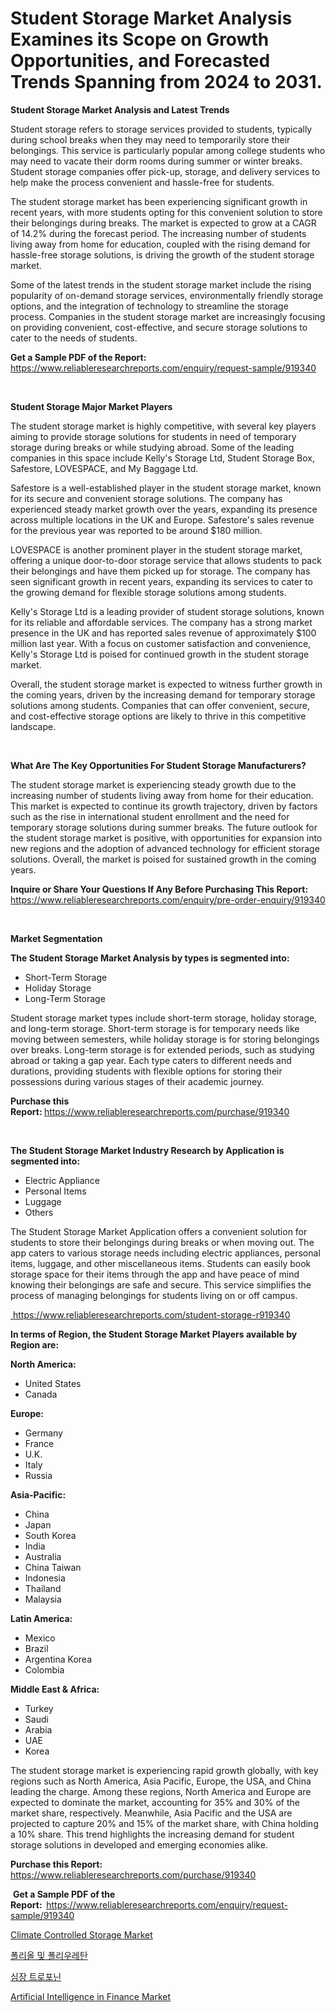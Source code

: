 <p><h1>Student Storage Market Analysis Examines its Scope on Growth Opportunities, and Forecasted Trends Spanning from 2024 to 2031.</h1></p><p><strong>Student Storage Market Analysis and Latest Trends</strong></p>
<p><p>Student storage refers to storage services provided to students, typically during school breaks when they may need to temporarily store their belongings. This service is particularly popular among college students who may need to vacate their dorm rooms during summer or winter breaks. Student storage companies offer pick-up, storage, and delivery services to help make the process convenient and hassle-free for students.</p><p>The student storage market has been experiencing significant growth in recent years, with more students opting for this convenient solution to store their belongings during breaks. The market is expected to grow at a CAGR of 14.2% during the forecast period. The increasing number of students living away from home for education, coupled with the rising demand for hassle-free storage solutions, is driving the growth of the student storage market.</p><p>Some of the latest trends in the student storage market include the rising popularity of on-demand storage services, environmentally friendly storage options, and the integration of technology to streamline the storage process. Companies in the student storage market are increasingly focusing on providing convenient, cost-effective, and secure storage solutions to cater to the needs of students.</p></p>
<p><strong>Get a Sample PDF of the Report:&nbsp;</strong> <a href="https://www.reliableresearchreports.com/enquiry/request-sample/919340">https://www.reliableresearchreports.com/enquiry/request-sample/919340</a></p>
<p>&nbsp;</p>
<p><strong>Student Storage Major Market Players</strong></p>
<p><p>The student storage market is highly competitive, with several key players aiming to provide storage solutions for students in need of temporary storage during breaks or while studying abroad. Some of the leading companies in this space include Kelly's Storage Ltd, Student Storage Box, Safestore, LOVESPACE, and My Baggage Ltd.</p><p>Safestore is a well-established player in the student storage market, known for its secure and convenient storage solutions. The company has experienced steady market growth over the years, expanding its presence across multiple locations in the UK and Europe. Safestore's sales revenue for the previous year was reported to be around $180 million.</p><p>LOVESPACE is another prominent player in the student storage market, offering a unique door-to-door storage service that allows students to pack their belongings and have them picked up for storage. The company has seen significant growth in recent years, expanding its services to cater to the growing demand for flexible storage solutions among students.</p><p>Kelly's Storage Ltd is a leading provider of student storage solutions, known for its reliable and affordable services. The company has a strong market presence in the UK and has reported sales revenue of approximately $100 million last year. With a focus on customer satisfaction and convenience, Kelly's Storage Ltd is poised for continued growth in the student storage market.</p><p>Overall, the student storage market is expected to witness further growth in the coming years, driven by the increasing demand for temporary storage solutions among students. Companies that can offer convenient, secure, and cost-effective storage options are likely to thrive in this competitive landscape.</p></p>
<p>&nbsp;</p>
<p><strong>What Are The Key Opportunities For Student Storage Manufacturers?</strong></p>
<p><p>The student storage market is experiencing steady growth due to the increasing number of students living away from home for their education. This market is expected to continue its growth trajectory, driven by factors such as the rise in international student enrollment and the need for temporary storage solutions during summer breaks. The future outlook for the student storage market is positive, with opportunities for expansion into new regions and the adoption of advanced technology for efficient storage solutions. Overall, the market is poised for sustained growth in the coming years.</p></p>
<p><strong>Inquire or Share Your Questions If Any Before Purchasing This Report:</strong> <a href="https://www.reliableresearchreports.com/enquiry/pre-order-enquiry/919340">https://www.reliableresearchreports.com/enquiry/pre-order-enquiry/919340</a></p>
<p>&nbsp;</p>
<p><strong>Market Segmentation</strong></p>
<p><strong>The Student Storage Market Analysis by types is segmented into:</strong></p>
<p><ul><li>Short-Term Storage</li><li>Holiday Storage</li><li>Long-Term Storage</li></ul></p>
<p><p>Student storage market types include short-term storage, holiday storage, and long-term storage. Short-term storage is for temporary needs like moving between semesters, while holiday storage is for storing belongings over breaks. Long-term storage is for extended periods, such as studying abroad or taking a gap year. Each type caters to different needs and durations, providing students with flexible options for storing their possessions during various stages of their academic journey.</p></p>
<p><strong>Purchase this Report:&nbsp;</strong><a href="https://www.reliableresearchreports.com/purchase/919340">https://www.reliableresearchreports.com/purchase/919340</a></p>
<p>&nbsp;</p>
<p><strong>The Student Storage Market Industry Research by Application is segmented into:</strong></p>
<p><ul><li>Electric Appliance</li><li>Personal Items</li><li>Luggage</li><li>Others</li></ul></p>
<p><p>The Student Storage Market Application offers a convenient solution for students to store their belongings during breaks or when moving out. The app caters to various storage needs including electric appliances, personal items, luggage, and other miscellaneous items. Students can easily book storage space for their items through the app and have peace of mind knowing their belongings are safe and secure. This service simplifies the process of managing belongings for students living on or off campus.</p></p>
<p><a href="https://www.reliableresearchreports.com/student-storage-r919340">&nbsp;https://www.reliableresearchreports.com/student-storage-r919340</a></p>
<p><strong>In terms of Region, the Student Storage Market Players available by Region are:</strong></p>
<p>
    <p> <strong> North America: </strong>
        <ul>
            <li>United States</li>
            <li>Canada</li>
        </ul>
        </p> 
    <p> <strong> Europe: </strong>
        <ul>
            <li>Germany</li>
            <li>France</li>
            <li>U.K.</li>
            <li>Italy</li>
            <li>Russia</li>
        </ul>
        </p> 
    <p> <strong> Asia-Pacific: </strong>
        <ul>
            <li>China</li>
            <li>Japan</li>
            <li>South Korea</li>
            <li>India</li>
            <li>Australia</li>
            <li>China Taiwan</li>
            <li>Indonesia</li>
            <li>Thailand</li>
            <li>Malaysia</li>
        </ul>
        </p> 
    <p> <strong> Latin America: </strong>
        <ul>
            <li>Mexico</li>
            <li>Brazil</li>
            <li>Argentina Korea</li>
            <li>Colombia</li>
        </ul>
        </p> 
    <p> <strong> Middle East & Africa: </strong>
        <ul>
            <li>Turkey</li>
            <li>Saudi</li>
            <li>Arabia</li>
            <li>UAE</li>
            <li>Korea</li>
        </ul>
    </p>
    </p>
<p><p>The student storage market is experiencing rapid growth globally, with key regions such as North America, Asia Pacific, Europe, the USA, and China leading the charge. Among these regions, North America and Europe are expected to dominate the market, accounting for 35% and 30% of the market share, respectively. Meanwhile, Asia Pacific and the USA are projected to capture 20% and 15% of the market share, with China holding a 10% share. This trend highlights the increasing demand for student storage solutions in developed and emerging economies alike.</p></p>
<p><strong>Purchase this Report: </strong><a href="https://www.reliableresearchreports.com/purchase/919340">https://www.reliableresearchreports.com/purchase/919340</a></p>
<p>&nbsp;<strong>Get a Sample PDF of the Report:&nbsp;&nbsp;</strong><a href="https://www.reliableresearchreports.com/enquiry/request-sample/919340">https://www.reliableresearchreports.com/enquiry/request-sample/919340</a></p>
<p><strong></strong></p>
<p><p><a href="https://github.com/MyrtisWest1/Market-Research-Report-List-1/blob/main/climate-controlled-storage-market.md">Climate Controlled Storage Market</a></p><p><a href="https://medium.com/@nettieboyle67/%ED%8F%B4%EB%A6%AC%EC%98%AC-%EB%B0%8F-%ED%8F%B4%EB%A6%AC%EC%9A%B0%EB%A0%88%ED%83%84-%EC%8B%9C%EC%9E%A5-%EC%9C%A0%ED%98%95-%EC%9D%91%EC%9A%A9-%EB%B0%8F-%EC%A7%80%EB%A6%AC%EC%A0%81%EC%9D%B8-%EC%9A%94%EC%86%8C%EC%97%90-%EB%8C%80%ED%95%9C-%ED%8F%AC%EA%B4%84%EC%A0%81%EC%9D%B8-%ED%8F%89%EA%B0%80-940ad9b5cb2a">폴리올 및 폴리우레탄</a></p><p><a href="https://medium.com/@elisamohr1973/%EC%B9%B4%EB%94%94%EC%95%84%ED%81%AC-%ED%8A%B8%EB%A1%9C%ED%8F%AC%EB%8B%8C-%EC%8B%9C%EC%9E%A5-%EB%B6%84%EC%84%9D-%EB%B0%8F-2024%EB%85%84%EB%B6%80%ED%84%B0-2031%EB%85%84%EA%B9%8C%EC%A7%80-%EC%98%88%EC%83%81%EB%90%9C-%ED%81%AC%EA%B8%B0-%EC%98%88%EC%B8%A1-59e021a85920">심장 트로포닌</a></p><p><a href="https://github.com/brenzgnarento/Market-Research-Report-List-2/blob/main/artificial-intelligence-in-finance-market.md">Artificial Intelligence in Finance Market</a></p></p>